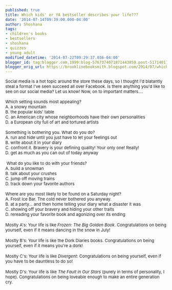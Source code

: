 ```yaml
---
published: true
title: Which kids' or YA bestseller describes your life???
date: '2014-07-14T09:39:00.000-04:00'
author: Shoshana
tags:
- children's books
- bestsellers
- shoshana
- quizzes
- young adult
modified_datetime: '2014-07-22T09:29:37.036-04:00'
blogger_id: tag:blogger.com,1999:blog-5767374071871443859.post-5171401190515683262
blogger_orig_url: https://brooklinebooksmith.blogspot.com/2014/07/which-kids-or-ya-bestseller-describes.html
---
```


<span style="font-size: small;">Social media is a hot topic around the store these days, so I thought I'd blatantly steal a format I've seen succeed all over Facebook. Is there anything you'd like to see on our social media? Let us know! Now, on to important matters....</span><br /><span style="font-size: small;"><br />Which setting sounds most appealing?</span><br /><span style="font-size: small;">A. a snowy mountain</span><br /><span style="font-size: small;">B. the popular kids' table</span><br /><span style="font-size: small;">C. an American city whose neighborhoods have their own personalities</span><br /><span style="font-size: small;">D. a European city full of art and tortured artists</span><br /><span style="font-size: small;"><br /></span><span style="font-size: small;">Something is bothering you. What do you do?</span><br /><span style="font-size: small;">A. run and hide until you just have to let your feelings out</span><br /><span style="font-size: small;">B. write about it in your diary</span><br /><span style="font-size: small;">C. confront it. Bravery is your defining quality! Your only one! Really!</span><br /><span style="font-size: small;">D. get as much as you can out of today anyway</span><br /><br /><span style="font-size: small;">&nbsp;What do you like to do with your friends?</span><br /><span style="font-size: small;">A. build a snowman</span><br /><span style="font-size: small;">B. talk about your crushes</span><br /><span style="font-size: small;">C. jump off moving trains</span><br /><span style="font-size: small;">D. track down your favorite authors</span><span style="font-size: small;"></span><br /><span style="font-size: small;"><br /></span><span style="font-size: small;">Where are you most likely to be found on a Saturday night?</span><br /><span style="font-size: small;">A. Frost Ice Bar. The cold never bothered you anyway.</span><br /><span style="font-size: small;">B. at a party... and then home telling your diary what a disaster it was</span><br /><span style="font-size: small;">C. showing off your bravery and hiding your other traits</span><br /><span style="font-size: small;">D. </span><span style="font-size: xx-small;"><span style="font-size: x-small;"><span style="font-size: small;">rereading your favorite book and agonizing over its ending&nbsp;</span></span></span><br /><br /><span style="font-size: xx-small;"><span style="font-size: x-small;"><span style="font-size: small;">Mostly A's: Your life is like <i>Frozen: The Big Golden Book</i>. Congratulations on being yourself, even if it means dancing in the snow in July!&nbsp;</span></span></span><br /><br /><span style="font-size: xx-small;"><span style="font-size: x-small;"><span style="font-size: small;">Mostly B's: Your life is like the Dork Diaries books. Congratulations on being yourself, even if it means you're a dork!</span></span></span><br /><br /><span style="font-size: xx-small;"><span style="font-size: x-small;"><span style="font-size: small;">Mostly C's: Your life is like <i>Divergent</i>: Congratulations on being yourself, even if you have to be dauntless to do so!</span></span></span><br /><br /><span style="font-size: xx-small;"><span style="font-size: x-small;"><span style="font-size: small;">Mostly D's: Your life is like <i>The Fault in Our Stars</i> (purely in terms of personality, I hope). Congratulations on being loveable enough to make an entire generation cry.&nbsp;</span> </span></span>
